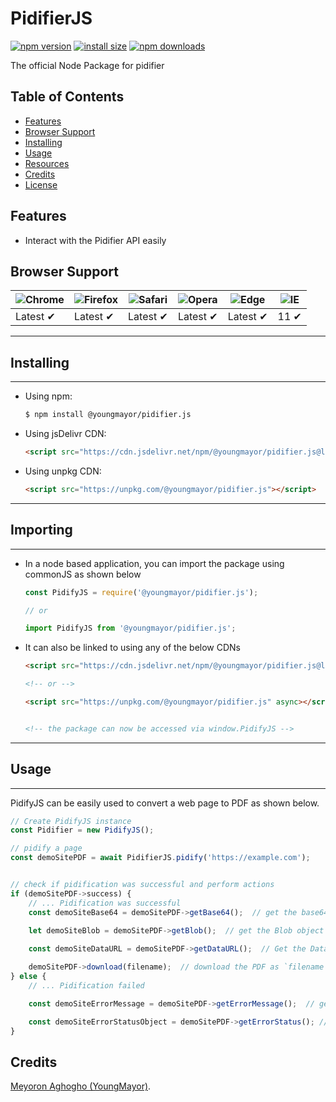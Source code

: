 # PidifierJS

[![npm version](https://img.shields.io/npm/v/@youngmayor/pidifier.js.svg?style=flat-square)](https://www.npmjs.org/package/@youngmayor/pidifier.js)
[![install size](https://packagephobia.now.sh/badge?p=@youngmayor/pidifier.js)](https://packagephobia.now.sh/result?p=@youngmayor/pidifier.js)
[![npm downloads](https://img.shields.io/npm/dm/@youngmayor/pidifier.js.svg?style=flat-square)](http://npm-stat.com/charts.html?package=@youngmayor/pidifier.js)
<!-- [![CDNJS](https://img.shields.io/cdnjs/v/@youngmayor/pidifier.js.svg?style=flat-square)](https://cdnjs.com/libraries/@youngmayor/pidifier.js) -->
<!-- [![build status](https://img.shields.io/travis/axios/axios/master.svg?style=flat-square)](https://travis-ci.org/axios/axios) -->
<!-- [![code coverage](https://img.shields.io/coveralls/mzabriskie/axios.svg?style=flat-square)](https://coveralls.io/r/mzabriskie/axios) -->
<!-- [![gitter chat](https://img.shields.io/gitter/room/mzabriskie/axios.svg?style=flat-square)](https://gitter.im/mzabriskie/axios) -->
<!-- [![code helpers](https://www.codetriage.com/axios/axios/badges/users.svg)](https://www.codetriage.com/axios/axios) -->

The official Node Package for pidifier

## Table of Contents
  - [Features](#features)
  - [Browser Support](#browser-support)
  - [Installing](#installing)
  - [Usage](#usage) 
  - [Resources](#resources)
  - [Credits](#credits)
  - [License](#license)


## Features
- Interact with the Pidifier API easily


## Browser Support
![Chrome](https://raw.github.com/alrra/browser-logos/master/src/chrome/chrome_48x48.png) | ![Firefox](https://raw.github.com/alrra/browser-logos/master/src/firefox/firefox_48x48.png) | ![Safari](https://raw.github.com/alrra/browser-logos/master/src/safari/safari_48x48.png) | ![Opera](https://raw.github.com/alrra/browser-logos/master/src/opera/opera_48x48.png) | ![Edge](https://raw.github.com/alrra/browser-logos/master/src/edge/edge_48x48.png) | ![IE](https://raw.github.com/alrra/browser-logos/master/src/archive/internet-explorer_9-11/internet-explorer_9-11_48x48.png) |
--- | --- | --- | --- | --- | --- |
Latest ✔ | Latest ✔ | Latest ✔ | Latest ✔ | Latest ✔ | 11 ✔ |


___
## Installing
___

- Using npm:
    ```bash
    $ npm install @youngmayor/pidifier.js
    ```

<!-- - Using bower:
    ```bash
    $ bower install @youngmayor/pidifier.js
    ``` -->

<!-- - Using yarn:
    ```bash
    $ yarn add @youngmayor/pidifier.js
    ``` -->

- Using jsDelivr CDN:
    ```html
    <script src="https://cdn.jsdelivr.net/npm/@youngmayor/pidifier.js@latest"></script>
    ```

- Using unpkg CDN:
    ```html
    <script src="https://unpkg.com/@youngmayor/pidifier.js"></script>
    ```

___
## Importing
___
- In a node based application, you can import the package using commonJS as shown below
    ```js
    const PidifyJS = require('@youngmayor/pidifier.js');

    // or 

    import PidifyJS from '@youngmayor/pidifier.js';
    ```

- It can also be linked to using any of the below CDNs
    ```html
    <script src="https://cdn.jsdelivr.net/npm/@youngmayor/pidifier.js@latest" async></script>

    <!-- or -->

    <script src="https://unpkg.com/@youngmayor/pidifier.js" async></script>


    <!-- the package can now be accessed via window.PidifyJS -->
    ```

___
## Usage
___

PidifyJS can be easily used to convert a web page to PDF as shown below. 

```js
// Create PidifyJS instance 
const Pidifier = new PidifyJS();

// pidify a page
const demoSitePDF = await PidifierJS.pidify('https://example.com');


// check if pidification was successful and perform actions
if (demoSitePDF->success) {
    // ... Pidification was successful
    const demoSiteBase64 = demoSitePDF->getBase64();  // get the base64 encoding of the PDF

    let demoSiteBlob = demoSitePDF->getBlob();  // get the Blob object of the PDF 
    
    const demoSiteDataURL = demoSitePDF->getDataURL();  // Get the Data URL of the PDF

    demoSitePDF->download(filename);  // download the PDF as `filename`
} else {
    // ... Pidification failed

    const demoSiteErrorMessage = demoSitePDF->getErrorMessage();  // get the error message 

    const demoSiteErrorStatusObject = demoSitePDF->getErrorStatus(); // get the error status message. it has two properties { status, statusText }
}
```

<!-- ## Resources

* [Changelog](https://github.com/axios/axios/blob/master/CHANGELOG.md)
* [Upgrade Guide](https://github.com/axios/axios/blob/master/UPGRADE_GUIDE.md)
* [Ecosystem](https://github.com/axios/axios/blob/master/ECOSYSTEM.md)
* [Contributing Guide](https://github.com/axios/axios/blob/master/CONTRIBUTING.md)
* [Code of Conduct](https://github.com/axios/axios/blob/master/CODE_OF_CONDUCT.md) -->

## Credits
[Meyoron Aghogho (YoungMayor)](https://youngmayor.dev).
